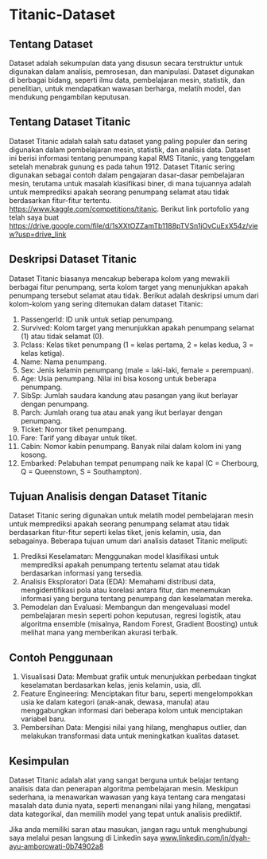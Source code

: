 # Titanic-Dataset
## Tentang Dataset
Dataset adalah sekumpulan data yang disusun secara terstruktur untuk digunakan dalam analisis, pemrosesan, dan manipulasi. Dataset digunakan di berbagai bidang, seperti ilmu data, pembelajaran mesin, statistik, dan penelitian, untuk mendapatkan wawasan berharga, melatih model, dan mendukung pengambilan keputusan.
## Tentang Dataset Titanic
Dataset Titanic adalah salah satu dataset yang paling populer dan sering digunakan dalam pembelajaran mesin, statistik, dan analisis data. Dataset ini berisi informasi tentang penumpang kapal RMS Titanic, yang tenggelam setelah menabrak gunung es pada tahun 1912. Dataset Titanic sering digunakan sebagai contoh dalam pengajaran dasar-dasar pembelajaran mesin, terutama untuk masalah klasifikasi biner, di mana tujuannya adalah untuk memprediksi apakah seorang penumpang selamat atau tidak berdasarkan fitur-fitur tertentu. https://www.kaggle.com/competitions/titanic.
Berikut link portofolio yang telah saya buat https://drive.google.com/file/d/1sXXtOZZamTb1188pTVSn1jOvCuExX54z/view?usp=drive_link

## Deskripsi Dataset Titanic
Dataset Titanic biasanya mencakup beberapa kolom yang mewakili berbagai fitur penumpang, serta kolom target yang menunjukkan apakah penumpang tersebut selamat atau tidak. Berikut adalah deskripsi umum dari kolom-kolom yang sering ditemukan dalam dataset Titanic:
1. PassengerId: ID unik untuk setiap penumpang.
2. Survived: Kolom target yang menunjukkan apakah penumpang selamat (1) atau tidak selamat (0).
3. Pclass: Kelas tiket penumpang (1 = kelas pertama, 2 = kelas kedua, 3 = kelas ketiga).
4. Name: Nama penumpang.
5. Sex: Jenis kelamin penumpang (male = laki-laki, female = perempuan).
6. Age: Usia penumpang. Nilai ini bisa kosong untuk beberapa penumpang.
7. SibSp: Jumlah saudara kandung atau pasangan yang ikut berlayar dengan penumpang.
8. Parch: Jumlah orang tua atau anak yang ikut berlayar dengan penumpang.
9. Ticket: Nomor tiket penumpang.
10. Fare: Tarif yang dibayar untuk tiket.
11. Cabin: Nomor kabin penumpang. Banyak nilai dalam kolom ini yang kosong.
12. Embarked: Pelabuhan tempat penumpang naik ke kapal (C = Cherbourg, Q = Queenstown, S = Southampton).
    
## Tujuan Analisis dengan Dataset Titanic
Dataset Titanic sering digunakan untuk melatih model pembelajaran mesin untuk memprediksi apakah seorang penumpang selamat atau tidak berdasarkan fitur-fitur seperti kelas tiket, jenis kelamin, usia, dan sebagainya. Beberapa tujuan umum dari analisis dataset Titanic meliputi:
1. Prediksi Keselamatan: Menggunakan model klasifikasi untuk memprediksi apakah penumpang tertentu selamat atau tidak berdasarkan informasi yang tersedia.
2. Analisis Eksploratori Data (EDA): Memahami distribusi data, mengidentifikasi pola atau korelasi antara fitur, dan menemukan informasi yang berguna tentang penumpang dan keselamatan mereka.
3. Pemodelan dan Evaluasi: Membangun dan mengevaluasi model pembelajaran mesin seperti pohon keputusan, regresi logistik, atau algoritma ensemble (misalnya, Random Forest, Gradient Boosting) untuk melihat mana yang memberikan akurasi terbaik.
   
## Contoh Penggunaan
1. Visualisasi Data: Membuat grafik untuk menunjukkan perbedaan tingkat keselamatan berdasarkan kelas, jenis kelamin, usia, dll.
2. Feature Engineering: Menciptakan fitur baru, seperti mengelompokkan usia ke dalam kategori (anak-anak, dewasa, manula) atau menggabungkan informasi dari beberapa kolom untuk menciptakan variabel baru.
3. Pembersihan Data: Mengisi nilai yang hilang, menghapus outlier, dan melakukan transformasi data untuk meningkatkan kualitas dataset.
   
## Kesimpulan
Dataset Titanic adalah alat yang sangat berguna untuk belajar tentang analisis data dan penerapan algoritma pembelajaran mesin. Meskipun sederhana, ia menawarkan wawasan yang kaya tentang cara mengatasi masalah data dunia nyata, seperti menangani nilai yang hilang, mengatasi data kategorikal, dan memilih model yang tepat untuk analisis prediktif.

Jika anda memiliki saran atau masukan, jangan ragu untuk menghubungi saya melalui pesan langsung di Linkedin saya www.linkedin.com/in/dyah-ayu-amborowati-0b74902a8
